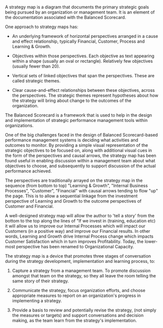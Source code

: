 A strategy map is a diagram that documents the primary strategic goals being pursued by an organization or management team. It is an element of the documentation associated with the Balanced Scorecard.

One approach to strategy maps has:

- An underlying framework of horizontal perspectives arranged in a cause and effect relationship, typically Financial, Customer, Process and Learning & Growth.
    
- Objectives within those perspectives. Each objective as text appearing within a shape (usually an oval or rectangle). Relatively few objectives (usually fewer than 20).
    
- Vertical sets of linked objectives that span the perspectives. These are called strategic themes.
    
- Clear cause-and-effect relationships between these objectives, across the perspectives. The strategic themes represent hypotheses about how the strategy will bring about change to the outcomes of the organization.
    

The Balanced Scorecard is a framework that is used to help in the design and implementation of strategic performance management tools within organizations.

One of the big challenges faced in the design of Balanced Scorecard-based performance management systems is deciding what activities and outcomes to monitor. By providing a simple visual representation of the strategic objectives to be focused on, along with additional visual cues in the form of the perspectives and causal arrows, the strategy map has been found useful in enabling discussion within a management team about what objectives to choose, and subsequently to support discussion of the actual performance achieved.

The perspectives are traditionally arrayed on the strategy map in the sequence (from bottom to top) "Learning & Growth", "Internal Business Processes", "Customer", "Financial" with causal arrows tending to flow "up" the page. This is to allow a sequential linkage from the investment perspective of Learning and Growth to the outcome perspectives of Customer and Financial.

A well-designed strategy map will allow the author to 'tell a story' from the bottom to the top along the lines of "If we invest in (training, education etc) it will allow us to improve our Internal Processes which will impact our Customers (in a positive way) and improve our Financial results. In other words, Learning and Growth drive Internal Process change which impacts Customer Satisfaction which in turn improves Profitability. Today, the lower-most perspective has been renamed to Organizational Capacity.

The strategy map is a device that promotes three stages of conversation during the strategy development, implementation and learning process, to:

1. Capture a strategy from a management team. To promote discussion amongst that team on the strategy, so they all leave the room telling the same story of their strategy.
    
2. Communicate the strategy, focus organization efforts, and choose appropriate measures to report on an organization's progress in implementing a strategy.
    
3. Provide a basis to review and potentially revise the strategy, (not simply the measures or targets) and support conversations and decision making, as the team learn from the strategy's implementation.